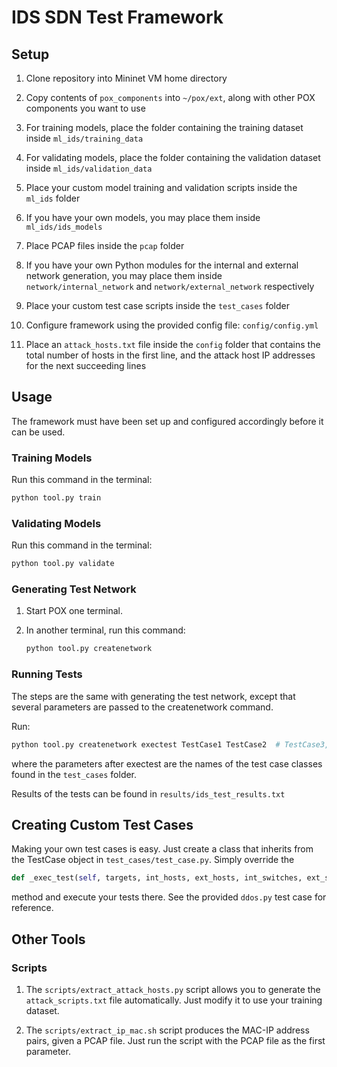 # IDS SDN Test Framework

## Setup

1. Clone repository into Mininet VM home directory

2. Copy contents of `pox_components` into `~/pox/ext`, along with other POX components you want to use

3. For training models, place the folder containing the training dataset inside `ml_ids/training_data`

4. For validating models, place the folder containing the validation dataset inside `ml_ids/validation_data`

5. Place your custom model training and validation scripts inside the `ml_ids` folder

6. If you have your own models, you may place them inside `ml_ids/ids_models`

7. Place PCAP files inside the `pcap` folder

8. If you have your own Python modules for the internal and external network generation, you may place them inside `network/internal_network` and `network/external_network` respectively

9. Place your custom test case scripts inside the `test_cases` folder

10. Configure framework using the provided config file: `config/config.yml`

11. Place an `attack_hosts.txt` file inside the `config` folder that contains the total number of hosts in the first line, and the attack host IP addresses for the next succeeding lines

## Usage

The framework must have been set up and configured accordingly before it can be used.

### Training Models

Run this command in the terminal:

```bash
python tool.py train
```

### Validating Models

Run this command in the terminal:

```bash
python tool.py validate
```

### Generating Test Network

1. Start POX one terminal.

2. In another terminal, run this command:

    ```bash
    python tool.py createnetwork
    ```

### Running Tests

The steps are the same with generating the test network, except that several parameters are passed to the createnetwork command.

Run:

```bash
python tool.py createnetwork exectest TestCase1 TestCase2  # TestCase3, ...
```

where the parameters after exectest are the names of the test case classes found in the `test_cases` folder.

Results of the tests can be found in `results/ids_test_results.txt`

## Creating Custom Test Cases

Making your own test cases is easy. Just create a class that inherits from the TestCase object in `test_cases/test_case.py`. Simply override the

```python
def _exec_test(self, targets, int_hosts, ext_hosts, int_switches, ext_switches, int_routers, ext_routers)
```

method and execute your tests there. See the provided `ddos.py` test case for reference.

## Other Tools

### Scripts

1. The `scripts/extract_attack_hosts.py` script allows you to generate the `attack_scripts.txt` file automatically. Just modify it to use your training dataset.

2. The `scripts/extract_ip_mac.sh` script produces the MAC-IP address pairs, given a PCAP file. Just run the script with the PCAP file as the first parameter.